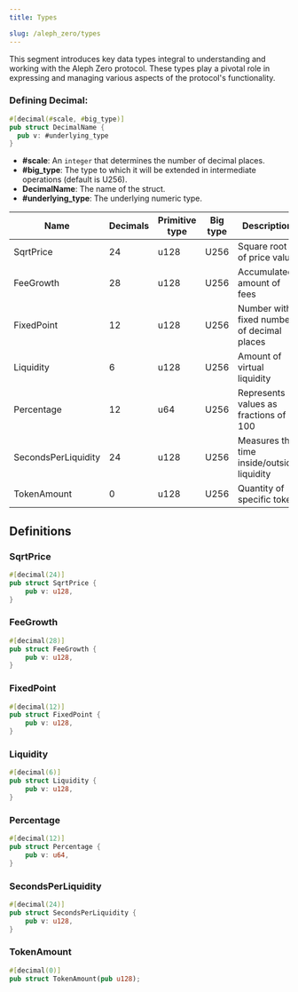 ```yaml
---
title: Types

slug: /aleph_zero/types
---
```


This segment introduces key data types integral to understanding and working with the Aleph Zero protocol. These types play a pivotal role in expressing and managing various aspects of the protocol's functionality.

### Defining Decimal:
```rust
#[decimal(#scale, #big_type)]
pub struct DecimalName {
  pub v: #underlying_type
}
```
- **#scale**: An `integer` that determines the number of decimal places.
- **#big_type**: The type to which it will be extended in intermediate operations (default is U256).
- **DecimalName**: The name of the struct.
- **#underlying_type**: The underlying numeric type.

|Name|Decimals|Primitive type|Big type|Description|
|-|-|-|-|-|
|SqrtPrice|24|u128|U256|Square root of price value|
|FeeGrowth|28|u128|U256|Accumulated amount of fees|
|FixedPoint|12|u128|U256|Number with fixed number of decimal places|
|Liquidity|6|u128|U256|Amount of virtual liquidity|
|Percentage|12|u64|U256|Represents values as fractions of 100|
|SecondsPerLiquidity|24|u128|U256|Measures the time inside/outside liquidity|
|TokenAmount|0|u128|U256|Quantity of specific token|

## Definitions

### SqrtPrice

```rust
#[decimal(24)]
pub struct SqrtPrice {
    pub v: u128,
}
```

### FeeGrowth
```rust
#[decimal(28)]
pub struct FeeGrowth {
    pub v: u128,
}
```
### FixedPoint
```rust
#[decimal(12)]
pub struct FixedPoint {
    pub v: u128,
}
```
### Liquidity
```rust
#[decimal(6)]
pub struct Liquidity {
    pub v: u128,
}
```
### Percentage
```rust
#[decimal(12)]
pub struct Percentage {
    pub v: u64,
}
```
### SecondsPerLiquidity
```rust
#[decimal(24)]
pub struct SecondsPerLiquidity {
    pub v: u128,
}
```
### TokenAmount
```rust
#[decimal(0)]
pub struct TokenAmount(pub u128);
```